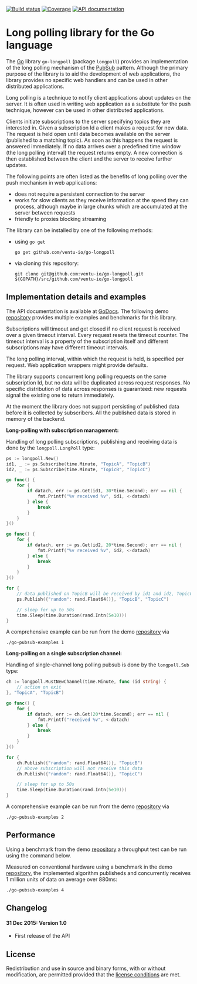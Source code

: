 
[![Build status][buildimage]][travis] [![Coverage][codecovimage]][codecov] [![API documentation][godocimage]][docs]

# Long polling library for the Go language

The [Go][go] library `go-longpoll` (package `longpoll`) provides an implementation of the
long polling mechanism of the [PubSub][pubsub] pattern. Although the primary purpose of the
library is to aid the development of web applications, the library provides no specific web
handlers and  can be used in other distributed applications.

Long polling is a technique to notify client applications about updates on the server. It is often
used in writing web application as a substitute for the push technique, however can be used in
other distributed applications.

Clients initiate subscriptions to the server specifying topics they are interested in. Given a
subscription Id a client makes a request for new data. The request is held open until data becomes
available on the server (published to a matching topic). As soon as this happens the request is
answered immediately. If no data arrives over a predefined time window (the long polling interval)
the request returns empty. A new connection is then established between the client and the server
to receive further updates.

The following points are often listed as the benefits of long polling over the push mechanism in web
applications:

* does not require a persistent connection to the server
* works for slow clients as they receive information at the speed they can process, although
maybe in large chunks which are accumulated at the server between requests
* friendly to proxies blocking streaming

The library can be installed by one of the following methods:

* using `go get`

	```
	go get github.com/ventu-io/go-longpoll
	```

* via cloning this repository:

	```
	git clone git@github.com:ventu-io/go-longpoll.git ${GOPATH}/src/github.com/ventu-io/go-longpoll
	```

## Implementation details and examples

The API documentation is available at [GoDocs][docs]. The following demo [repository][demo]
provides multiple examples and benchmarks for this library.

Subscriptions will timeout and get closed if no client request is received over a given timeout
interval. Every request resets the timeout counter. The timeout interval is a property of the
subscription itself and different subscriptions may have different timeout intervals.

The long polling interval, within which the request is held, is specified per request. Web
application wrappers might provide defaults.

The library supports concurrent long polling requests on the same subscription Id, but no data will
be duplicated across request responses. No specific distribution of data across responses is
guaranteed: new requests signal the existing one to return immediately.

At the moment the library does not support persisting of published data before it is collected by
subscribers. All the published data is stored in memory of the backend.


**Long-polling with subscription management:**

Handling of long polling subscriptions, publishing and receiving data is done by the
`longpoll.LongPoll` type:

```go
ps := longpoll.New()
id1, _ := ps.Subscribe(time.Minute, "TopicA", "TopicB")
id2, _ := ps.Subscribe(time.Minute, "TopicB", "TopicC")

go func() {
	for {
		if datach, err := ps.Get(id1, 30*time.Second); err == nil {
			fmt.Printf("%v received %v", id1, <-datach)
		} else {
			break
		}
	}
}()

go func() {
	for {
		if datach, err := ps.Get(id2, 20*time.Second); err == nil {
			fmt.Printf("%v received %v", id2, <-datach)
		} else {
			break
		}
	}
}()

for {
	// data published on TopicB will be received by id1 and id2, TopicC by id2 only
	ps.Publish({"random": rand.Float64()}, "TopicB", "TopicC")

	// sleep for up to 50s
	time.Sleep(time.Duration(rand.Intn(5e10)))
}
```
A comprehensive example can be run from the demo [repository][demo] via

    ./go-pubsub-examples 1

**Long-polling on a single subscription channel:**

Handling of single-channel long polling pubsub is done by the `longpoll.Sub` type:

```go
ch := longpoll.MustNewChannel(time.Minute, func (id string) {
	// action on exit
}, "TopicA", "TopicB")

go func() {
	for {
		if datach, err := ch.Get(20*time.Second); err == nil {
			fmt.Printf("received %v", <-datach)
		} else {
			break
		}
	}
}()

for {
	ch.Publish({"random": rand.Float64()}, "TopicB")
	// above subscription will not receive this data
	ch.Publish({"random": rand.Float64()}, "TopicC")

	// sleep for up to 50s
	time.Sleep(time.Duration(rand.Intn(5e10)))
}
```
A comprehensive example can be run from the demo [repository][demo] via

    ./go-pubsub-examples 2

## Performance

Using a benchmark from the demo [repository][demo] a throughput test can be run using the
command below.

Measured on conventional hardware using a benchmark in the demo [repository][demo], the
implemented algorithm publisheds and concurrently receives 1 million units of data on average over
880ms:

    ./go-pubsub-examples 4

## Changelog

#### 31 Dec 2015: Version 1.0

* First release of the API

## License

Redistribution and use in source and binary forms, with or without
modification, are permitted provided that the [license conditions][license] are met.

[go]: https://golang.org
[godocimage]: http://img.shields.io/badge/godoc-reference-blue.svg?style=flat
[buildimage]: https://travis-ci.org/ventu-io/go-longpoll.svg?branch=master
[travis]: https://travis-ci.org/ventu-io/go-longpoll
[pubsub]: https://en.wikipedia.org/wiki/Publish–subscribe_pattern
[docs]: https://godoc.org/github.com/ventu-io/go-longpoll
[license]: https://github.com/ventu-io/go-longpoll/blob/master/LICENSE

[codecovimage]: https://codecov.io/github/ventu-io/go-longpoll/coverage.svg?branch=master
[codecov]: https://codecov.io/github/ventu-io/go-longpoll?branch=master

[demo]:    https://github.com/go-examples/go-pubsub-examples/
